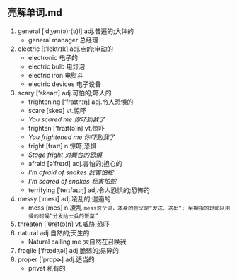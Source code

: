 ## 亮解单词.md

1. general [‘dʒen(ə)r(ə)l] adj.普遍的;大体的
     - general manager 总经理
2. electric [ɪ’lektrɪk] adj.点的;电动的
    - electronic 电子的
    - electric bulb 电灯泡
    - electric iron 电熨斗
    - electric devices 电子设备
3. scary  [‘skeərɪ] adj.可怕的;吓人的
    - frightening [‘fraɪtnɪŋ] adj.令人恐惧的
    - scare [skeə] vt.惊吓
    - _You scared me 你吓到我了_
    - frighten [‘fraɪt(ə)n] vt.惊吓 
    - _You frightened me 你吓到我了_
    - fright [fraɪt] n.惊吓;恐惧
    - _Stage fright 对舞台的恐惧_
    - afraid [ə’freɪd] adj.害怕的;担心的
    - _I’m afraid of snakes 我害怕蛇_ 
    - _I’m scared of snakes 我害怕蛇_
    - terrifying [ˈterɪfaɪɪŋ] adj.令人恐惧的;恐怖的
4. messy [‘mesɪ] adj.凌乱的;邋遢的
    - mess [mes] n.凌乱  `mess这个词，本身的含义是“发送、送出”; 早期指的是部队用餐的时候“分发给士兵的饭菜”`
5. threaten [‘θret(ə)n] vt.威胁;恐吓
6. natural adj.自然的;天生的
    - Natural calling me 大自然在召唤我
7. fragile [‘frædʒəl]  adj.脆弱的;易碎的 
8. proper [‘prɑpɚ] adj.适当的
    - privet 私有的 
